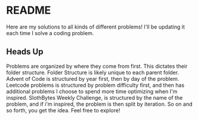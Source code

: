 # README

Here are my solutions to all kinds of different problems! I'll be updating it each time I solve a coding problem.

## Heads Up

Problems are organized by where they come from first. This dictates their folder structure. Folder Structure is likely unique to each parent folder.  Advent of Code is structured by year first, then by day of the problem. Leetcode problems is structured by problem difficulty first, and then has additional problems I choose to spend more time optimizing when I'm inspired. SlothBytes Weekly Challenge, is structured by the name of the problem, and if i'm inspired, the problem is then split by iteration. So on and so forth, you get the idea. Feel free to explore!